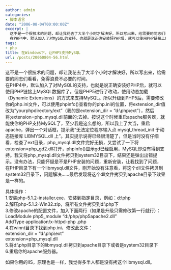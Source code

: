 ```yaml
---
author: admin
categories:
- 脚本语言
date: "2006-08-04T00:00:00Z"
excerpt: |
  这不是一个很技术的问题，却让我花去了大半个小时才解决好，所以写出来，给需要的同志们看看，免得浪费不必要的时间。<br />
  在PHP4中，默认加入了对MySQL的支持，也就是说正确安装好PHP后，就可以使用PHP链接上MySQL数据库了。但是PHP5进行了改动，使用动态加载（Dynamic Extensions）的方式来支持MySQL。所以升级到PHP5后，需要修改你的php.ini文件，可以使用phpinfo()查看你的php.ini的位置，将extension_dir值改为”yourphpdirect...
tags:
- php
title: 在Windows下，让PHP5支持MySQL
url: /posts/20060804-56.html
---
```

这不是一个很技术的问题，却让我花去了大半个小时才解决好，所以写出来，给需要的同志们看看，免得浪费不必要的时间。  
在PHP4中，默认加入了对MySQL的支持，也就是说正确安装好PHP后，就可以使用PHP链接上MySQL数据库了。但是PHP5进行了改动，使用动态加载（Dynamic Extensions）的方式来支持MySQL。所以升级到PHP5后，需要修改你的php.ini文件，可以使用phpinfo()查看你的php.ini的位置，将extension\_dir值改为”yourphpdirectory/ext”（我的是extension\_dir = “d:\php\ext”），然后将;extension=php\_mysql.dll前面的;去掉。按说这个时候重启apache服务器，就能使你的PHP支持MySQL了，至少我是这么想的，所以我上了大当，重启apache，弹出一个对话框，提示我“无法定位程序输入点 mysql\_thread\_init 于动态链接库 LIBMYSQL.dll 上”。其实提示说得已经很清楚了，但是当时没有仔细看，检查了ext目录，php\_mysql.dll文件完好无损，又尝试了一下将extension=php\_gd2.dll打开，phpinfo()显示gd已经启用，MySQL却没有得到支持。我又将php\_mysql.dll文件拷贝到system32目录下，结果还是弹出出错提示。没有办法，只能怀疑是不是PHP安装的问题，重新安装，让我找到了问题，在PHP目录下有一个libmysql.dll文件，刚开始没有注意看，将这个dll文件拷贝到system32目录下，问题解决……最后发现将这个dll文件拷贝到apache目录下效果是一样的。

具体操作：  
1.安装php-5.1.2-installer.exe，安装到指定目录，例如：d:\php  
2.解压php-5.1.2-Win32.zip，将所有文件拷贝到d:\php下  
3.修改apache的配置文件，加入下面两行（如果是升级只需修改第一行就行）：  
LoadModule php5_module “d:/php/php5apache2.dll”  
AddType application/x-httpd-php .php  
4.在winnt目录下找到php.ini，修改此文件：  
extension_dir = “d:\php\ext”  
extension=php_mysql.dll  
5.将d:\php目录下的libmysql.dll拷贝到apache目录下或者是system32目录下  
6.重启你的apache服务器。

如果你用的IIS，原理也是一样，我觉得多半人都是没有拷这个libmysql.dll。